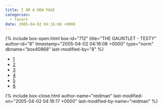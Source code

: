```yaml
---
title: I AM A NEW PAGE
categories:
  - fanart
date: 2005-04-02 04:16:08 +0000
---
```

{% include box-open.html box-id="712" title="THE GAUNTLET - TESTY" author-id="8" timestamp="2005-04-02 04:16:08 +0000" type="norm" dbname="box40868" last-modified-by="8" %}
<ul>
<li><a href="1.php">1</a></li>
<li><a href="2.php">2</a></li>
<li><a href="3.php">3</a></li>
<li><a href="4.php">4</a></li>
<li><a href="5.php">5</a></li>
<li><a href="6.php">6</a></li>
</ul>
{% include box-close.html author-name="reidman" last-modified-on="2005-04-02 04:16:17 +0000" last-modified-by-name="reidman" %}
